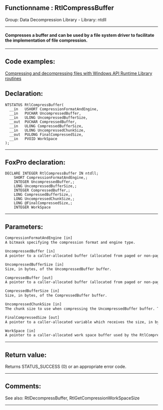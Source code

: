 <link rel="stylesheet" type="text/css" href="../../css/win32api.css">  
<link rel="stylesheet" href="https://cdnjs.cloudflare.com/ajax/libs/font-awesome/4.7.0/css/font-awesome.min.css">

## Functionname : RtlCompressBuffer
Group: Data Decompression Library - Library: ntdll    
***  


#### Compresses a buffer and can be used by a file system driver to facilitate the implementation of file compression.
***  


## Code examples:
[Compressing and decompressing files with Windows API Runtime Library routines](../../samples/sample_568.md)  

## Declaration:
```foxpro  
NTSTATUS RtlCompressBuffer(
  __in   USHORT CompressionFormatAndEngine,
  __in   PUCHAR UncompressedBuffer,
  __in   ULONG UncompressedBufferSize,
  __out  PUCHAR CompressedBuffer,
  __in   ULONG CompressedBufferSize,
  __in   ULONG UncompressedChunkSize,
  __out  PULONG FinalCompressedSize,
  __in   PVOID WorkSpace
);  
```  
***  


## FoxPro declaration:
```foxpro  
DECLARE INTEGER RtlCompressBuffer IN ntdll;
	SHORT CompressionFormatAndEngine,;
	INTEGER UncompressedBuffer,;
	LONG UncompressedBufferSize,;
	INTEGER CompressedBuffer,;
	LONG CompressedBufferSize,;
	LONG UncompressedChunkSize,;
	LONG @FinalCompressedSize,;
	INTEGER WorkSpace  
```  
***  


## Parameters:
```txt  
CompressionFormatAndEngine [in]
A bitmask specifying the compression format and engine type.

UncompressedBuffer [in]
A pointer to a caller-allocated buffer (allocated from paged or non-paged pool) containing the data to be compressed. This parameter is required and cannot be NULL.

UncompressedBufferSize [in]
Size, in bytes, of the UncompressedBuffer buffer.

CompressedBuffer [out]
A pointer to a caller-allocated buffer (allocated from paged or non-paged pool) receiving the compressed data. This parameter is required and cannot be NULL.

CompressedBufferSize [in]
Size, in bytes, of the CompressedBuffer buffer.

UncompressedChunkSize [in]
The chunk size to use when compressing the UncompressedBuffer buffer. This parameter must be one of the following values: 512, 1024, 2048, or 4096 (system default).

FinalCompressedSize [out]
A pointer to a caller-allocated variable which receives the size, in bytes, of the compressed data stored in CompressedBuffer. This parameter is required and cannot be NULL.

WorkSpace [in]
A pointer to a caller-allocated work space buffer used by the RtlCompressBuffer function during compression.  
```  
***  


## Return value:
Returns STATUS_SUCCESS (0) or an appropriate error code.  
***  


## Comments:
See also:  RtlDecompressBuffer, RtlGetCompressionWorkSpaceSize   
  
***  

